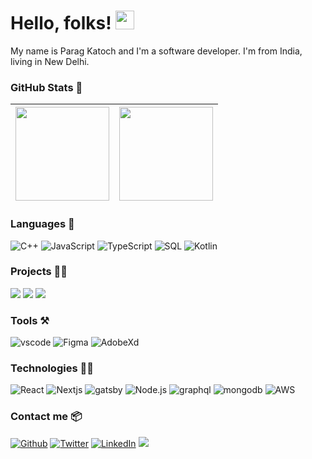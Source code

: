 

# Hello, folks! <img src="https://raw.githubusercontent.com/MartinHeinz/MartinHeinz/master/wave.gif" width="30px" height="30px" />

My name is Parag Katoch and I'm a software developer. I'm from India, living in New Delhi.



### GitHub Stats 🫣
 
[<img height="150px" src="https://github-readme-stats.vercel.app/api?username=paragkatoch&show_icons=true&include_all_commits=true&count_private=true&line_height=24" />][2] | [<img height="150px" src="https://github-readme-stats.vercel.app/api/top-langs/?username=paragkatoch&hide=html&hide_border=true&layout=compact&langs_count=6" />][2] 
| ------------- | ------------- |




### Languages 📖

![C++](https://img.shields.io/badge/-C++-000?&logo=c%2b%2b&logoColor=00599C)
![JavaScript](https://img.shields.io/badge/-JavaScript-000?&logo=JavaScript)
![TypeScript](https://img.shields.io/badge/-TypeScript-000?&logo=TypeScript)
![SQL](https://img.shields.io/badge/-SQL-000?&logo=MySQL)
![Kotlin](https://img.shields.io/badge/-Kotlin-000?&logo=Kotlin)

### Projects 🧑‍🔧

<!-- [![](https://img.shields.io/badge/-🧬%20My%20Website-000)][1] -->
[![](https://img.shields.io/badge/-📚%20Dev%20Portal-000)](https://dev--portal.vercel.app/)
[![](https://img.shields.io/badge/-⛳️%20OnePort-000)](https://oneport.osenorth.co/)
[![](https://img.shields.io/badge/-👾%20Sorting%20Algorithm%20Visualizer-000)](http://paragkatoch.me/sorting-algo-visualizer/)



### Tools ⚒️

![vscode](https://img.shields.io/badge/-VScode-000?&logo=Visual-Studio-Code&logoColor=007ACC)
![Figma](https://img.shields.io/badge/-Figma-000?&logo=Figma)
![AdobeXd](https://img.shields.io/badge/-Node.js-000?&logo=Adobe-XD)


### Technologies 🧑‍💻

![React](https://img.shields.io/badge/-React-000?&logo=React)
![Nextjs](https://img.shields.io/badge/-NextJs-000?&logo=Next.js)
![gatsby](https://img.shields.io/badge/-Gatsby-000?&logo=gatsby)
![Node.js](https://img.shields.io/badge/-Node.js-000?&logo=node.js)
![graphql](https://img.shields.io/badge/-GraphQL-000?&logo=graphQL)
![mongodb](https://img.shields.io/badge/-MongoDB-000?&logo=mongodb)
![AWS](https://img.shields.io/badge/-AWS-000?&logo=Amazon-AWS&logoColor=F90)




### Contact me 📦

<!-- [![My Website](https://img.shields.io/badge/-🧑‍💻%20My%20Website-000?logo=website)][1] -->
[![Github](https://img.shields.io/badge/-%20Github-000?&logo=github)][6]
[![Twitter](https://img.shields.io/badge/-%20Twitter-000?&logo=Twitter)][3]
[![LinkedIn](https://img.shields.io/badge/-%20LinkedIn-000?&logo=linkedin)][4]
[![](https://img.shields.io/badge/-%20Mail-000?&logo=gmail)][5]





<!-- links to your social media accounts -->

[1]: https://github.com/paragkatoch/paragkatoch
[2]: https://github.com/paragkatoch
[3]: https://twitter.com/paragkatoch
[4]: https://www.linkedin.com/in/paragkatoch/
[5]: mailto:paragkatoch5@gmail.com
[6]: https://github.com/paragkatoch/paragkatoch/issues

